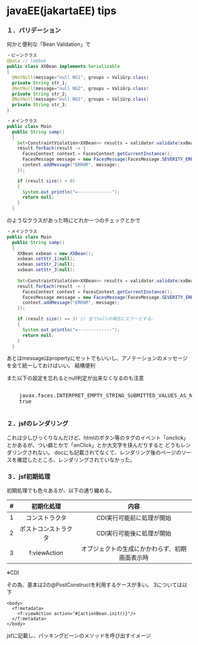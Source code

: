 # javaEE(jakartaEE) tips

### １．バリデーション

何かと便利な「Bean Validation」で

~~~java
・ビーンクラス
@Data // lombok
public class XXBean implements Serializable
{
  @NotNull(message="null NG1", groups = ValiGrp.class)
  private String str_1;
  @NotNull(message="null NG2", groups = ValiGrp.class)
  private String str_2;
  @NotNull(message="null NG3", groups = ValiGrp.class)
  private String str_3;
}
~~~

~~~java
・メインクラス
public class Main
  public String samp()
  {
    Set<ConstraintViolation<XXBean>> results = validator.validate(xxBean, ValiGrp.class);
    result.forEach(result -> {
      FacesContext context = FacesContext.getCurrentInstance();
      FacesMessage message = new FacesMessage(FacesMessage.SEVERITY_ERROR, result.getMessage(), "");
      context.addMessage("ERROR", message);
    });

    if (result.size() > 0)
    {
      System.out.println("=-------------");
      return null;
    }
  }
~~~

のようなクラスがあった時にどれか一つのチェックとかで

~~~java
・メインクラス
public class Main
  public String samp()
  {
    XXBean xxbean = new XXBean();
    xxbean.setStr_1(null);
    xxbean.setStr_2(null);
    xxbean.setStr_3(null);
  
    Set<ConstraintViolation<XXBean>> results = validator.validate(xxBean, ValiGrp.class);
    result.forEach(result -> {
      FacesContext context = FacesContext.getCurrentInstance();
      FacesMessage message = new FacesMessage(FacesMessage.SEVERITY_ERROR, result.getMessage(), "");
      context.addMessage("ERROR", message);
    });

    if (result.size() == 3) // 全てnullの場合にエラーとする。
    {
      System.out.println("=-------------");
      return null;
    }
  }
~~~

あとはmessageはpropertyにセットでもいいし、アノテーションのメッセージを全て統一しておけばいい。
結構便利

また以下の設定を忘れるとnull判定が出来なくなるのも注意

<pre>
<context-param>
    <param-name>javax.faces.INTERPRET_EMPTY_STRING_SUBMITTED_VALUES_AS_NULL</param-name>
    <param-value>true</param-value>
</context-param>
</pre>

### ２．jsfのレンダリング

これは少しびっくりなんだけど、htmlのボタン等のタグのイベント「onclick」とかあるが、つい癖とかで「onClick」とか大文字を挟んだりすると
どうもレンダリングされない。
docにも記載されてなくて、レンダリング後のページのソースを確認したところ、レンダリングされていなかった。

### ３．jsf初期処理

初期処理でも色々あるが、以下の通り纏める。

|#|初期化処理|内容|
|:--:|:--:|:--:|
|1|コンストラクタ|CDI実行可能前に処理が開始|
|2|ポストコンストラクタ|CDI実行可能後に処理が開始|
|3|f:viewAction|オブジェクトの生成にかかわらず、初期画面表示時|
※CDI

その為、基本は2の@PostConstructを利用するケースが多い。
3については以下

~~~xhtml
<body>
  <f:metadata>
    <f:viewAction action="#{actionBean.init()}"/>
  </f:metadata>
</body>
~~~

jsfに記載し、バッキングビーンのメソッドを呼び出すイメージ
